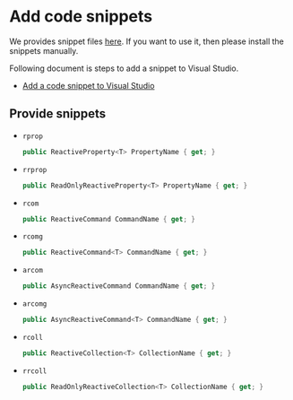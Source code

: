 # Add code snippets

We provides snippet files [here](https://github.com/runceel/ReactiveProperty/tree/master/Snippet).
If you want to use it, then please install the snippets manually.

Following document is steps to add a snippet to Visual Studio.

- [Add a code snippet to Visual Studio](https://docs.microsoft.com/en-us/visualstudio/ide/walkthrough-creating-a-code-snippet?view=vs-2019#add-a-code-snippet-to-visual-studio)

## Provide snippets

- `rprop`
  ```cs
  public ReactiveProperty<T> PropertyName { get; }
  ```
- `rrprop`
  ```cs
  public ReadOnlyReactiveProperty<T> PropertyName { get; }
  ```
- `rcom`
  ```cs
  public ReactiveCommand CommandName { get; }
  ```
- `rcomg`
  ```cs
  public ReactiveCommand<T> CommandName { get; }
  ```
- `arcom`
  ```cs
  public AsyncReactiveCommand CommandName { get; }
  ```
- `arcomg`
  ```cs
  public AsyncReactiveCommand<T> CommandName { get; }
  ```
- `rcoll`
  ```cs
  public ReactiveCollection<T> CollectionName { get; }
  ```
- `rrcoll`
  ```cs
  public ReadOnlyReactiveCollection<T> CollectionName { get; }
  ```
